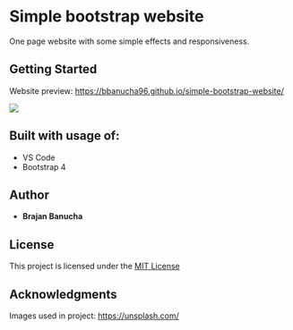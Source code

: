 # Simple bootstrap website

One page website with some simple effects and responsiveness.

## Getting Started

Website preview: https://bbanucha96.github.io/simple-bootstrap-website/

![](https://i.imgur.com/8gjOPF1.png)

## Built with usage of:

* VS Code
* Bootstrap 4

## Author

* **Brajan Banucha** 

## License

This project is licensed under the [MIT License](LICENSE)

## Acknowledgments

Images used in project: https://unsplash.com/
